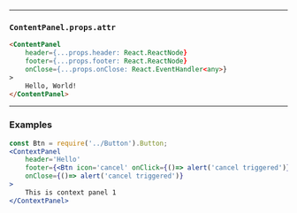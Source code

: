 ______________________________________________________________________________

### `ContentPanel.props.attr`

```html
<ContentPanel
    header={...props.header: React.ReactNode}
    footer={...props.footer: React.ReactNode}
    onClose={...props.onClose: React.EventHandler<any>}
>
    Hello, World!
</ContentPanel>
```
______________________________________________________________________________

### Examples

```jsx
const Btn = require('../Button').Button;
<ContextPanel 
    header='Hello'
    footer={<Btn icon='cancel' onClick={()=> alert('cancel triggered')} attr={{ container: { autoFocus: true }}}>Cancel</Btn>}
    onClose={()=> alert('cancel triggered')}
>
    This is context panel 1          
</ContextPanel>
```
